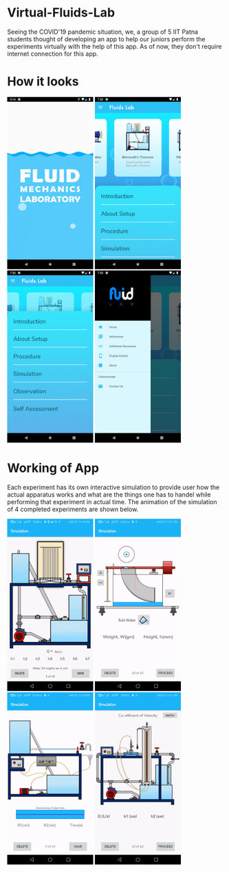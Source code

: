 # Virtual-Fluids-Lab

Seeing the COVID'19 pandemic situation, we, a group of 5 IIT Patna students thought of developing an app to help our juniors perform the experiments virtually with the help of this app. As of now, they don't require internet connection for this app.

# How it looks

<img src="FlashScreen.png" width="200" height="400"> <img src="Screenshot_20210208_193239.png" width="200" height="400"> <img src="Screenshot_20210208_193310.png" width="200" height="400"> <img src="Screenshot_20210208_193317.png" width="200" height="400"> 

# Working of App

Each experiment has its own interactive simulation to provide user how the actual apparatus works and what are the things one has to handel while performing that experiment in actual time. The animation of the simulation of 4 completed experiments are shown below.

<img src="bernoulli.gif" width="200" height="400"> <img src="center%20of%20pressure.gif" width="200" height="400"> <img src="reynolds.gif" width="200" height="400"> <img src="pitot.gif" width="200" height="400">
